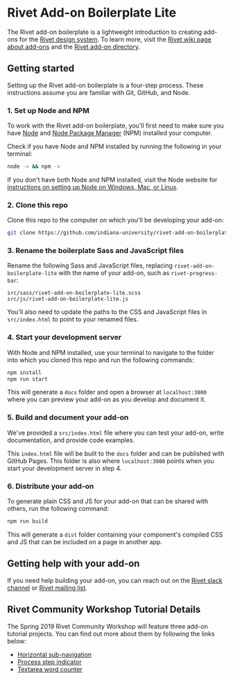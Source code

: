 # Rivet Add-on Boilerplate Lite
The Rivet add-on boilerplate is a lightweight introduction to creating add-ons for the [Rivet design system](https://rivet.iu.edu/). To learn more, visit the [Rivet wiki page about add-ons](https://github.com/indiana-university/rivet-source/wiki/Add-ons) and the [Rivet add-on directory](https://rivet.iu.edu/add-ons/).

## Getting started
Setting up the Rivet add-on boilerplate is a four-step process. These instructions assume you are familiar with Git, GitHub, and Node.

### 1. Set up Node and NPM
To work with the Rivet add-on boilerplate, you'll first need to make sure you have [Node](https://nodejs.org/en/) and [Node Package Manager](https://www.npmjs.com/) (NPM) installed your computer. 

Check if you have Node and NPM installed by running the following in your terminal:

```sh
node -v && npm -v
```

If you don't have both Node and NPM installed, visit the Node website for [instructions on setting up Node on Windows, Mac, or Linux](https://nodejs.org/en/download/).

### 2. Clone this repo
Clone this repo to the computer on which you'll be developing your add-on:

```sh
git clone https://github.com/indiana-university/rivet-add-on-boilerplate-lite.git
```

### 3. Rename the boilerplate Sass and JavaScript files
Rename the following Sass and JavaScript files, replacing `rivet-add-on-boilerplate-lite` with the name of your add-on, such as `rivet-progress-bar`:

```
src/sass/rivet-add-on-boilerplate-lite.scss
src/js/rivet-add-on-boilerplate-lite.js
```

You'll also need to update the paths to the CSS and JavaScript files in `src/index.html` to point to your renamed files.

### 4. Start your development server
With Node and NPM installed, use your terminal to navigate to the folder into which you cloned this repo and run the following commands:

```sh
npm install
npm run start
```

This will generate a `docs` folder and open a browser at `localhost:3000` where you can preview your add-on as you develop and document it.

### 5. Build and document your add-on
We've provided a `src/index.html` file where you can test your add-on, write documentation, and provide code examples.

This `index.html` file will be built to the `docs` folder and can be published with GitHub Pages. This folder is also where `localhost:3000` points when you start your development server in step 4.

### 6. Distribute your add-on

To generate plain CSS and JS for your add-on that can be shared with others, run the following command:

```sh
npm run build
```

This will generate a `dist` folder containing your component's compiled CSS and JS that can be included on a page in another app.

## Getting help with your add-on
If you need help building your add-on, you can reach out on the [Rivet slack channel](https://iuwebcommunity.slack.com/messages/rivet) or [Rivet mailing list](mailto:rivet-l@list.iu.edu).

## Rivet Community Workshop Tutorial Details
The Spring 2019 Rivet Community Workshop will feature three add-on tutorial projects. You can find out more about them by following the links below:

* [Horizontal sub-navigation](https://github.com/indiana-university/rivet-add-on-boilerplate-lite/tree/master/workshop-tutorials/horizontal-subnav.md)
* [Process step indicator](https://github.com/indiana-university/rivet-add-on-boilerplate-lite/tree/master/workshop-tutorials/process-step-indicator.md)
* [Textarea word counter](https://github.com/indiana-university/rivet-add-on-boilerplate-lite/tree/master/workshop-tutorials/word-counter.md)